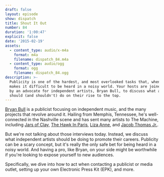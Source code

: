 ```yaml
---
draft: false
layout: episode
show: dispatch
title: Shout It Out
number: 84
duration: '1:00:47'
explicit: false
date: '2015-02-19'
assets:
  - content_type: audio/x-m4a
    format: m4a
    filename: dispatch_84.m4a
  - content_type: audio/ogg
    format: ogg
    filename: dispatch_84.ogg
description: >-
  Publicity is one of the hardest, and most overlooked tasks that, when ignored,
  makes it difficult to be heard in a noisy world. Your hosts are joined today
  by an advocate for independent artists, Bryan Bull, to discuss what acts
  should (and shouldn't) do on their rise to the top.
---
```

[Bryan Bull](http://bullhornpublicity.com) is a publicist focusing on independent music, and the many projects that revolve around it. Hailing from Memphis, Tennessee, he's well-connected in the Nashville scene and has sent many artists to The Machine, including [Jars of Clay](https://machine.fm/inside/34), [The Hawk In Paris](https://machine.fm/inside/16), [Liza Anne](https://machine.fm/inside/57), and [Jacob Thomas Jr.](https://machine.fm/inside/47).

But we're not talking about those interviews today. Instead, we discuss what independent artists should be doing to promote their careers. Publicity can be a scary concept, but it's really the only safe bet for being heard in a noisy world. And having a pro, like Bryan, on your side might be worthwhile if you're looking to expose yourself to new audiences.

Specifically, we dive into how to act when contacting a publicist or media outlet, setting up your own Electronic Press Kit (EPK), and more.